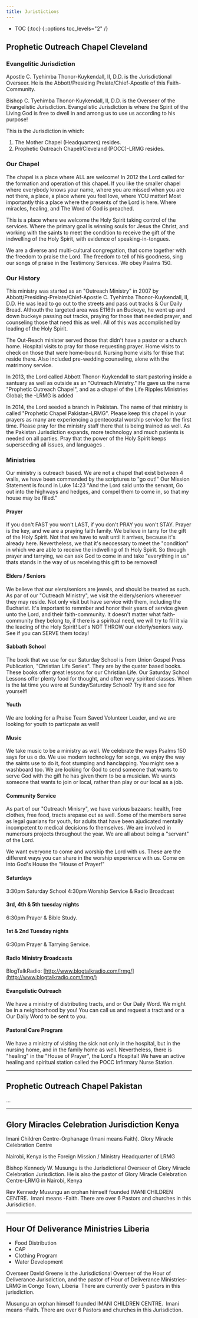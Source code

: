 ```yaml
---
title: Juristictions
---
```


* TOC
{:toc}
{::options toc_levels="2" /}

## Prophetic Outreach Chapel Cleveland

### Evangelitic Jurisdiction
Apostle C. Tyehimba Thonor-Kuykendall, II, D.D. is the Jurisdictional Overseer. He is the Abbott/Presiding Prelate/Chief-Apostle of this Faith-Community.

Bishop C. Tyehimba Thonor-Kuykendall, II, D.D. is the Overseer of the Evangelistic Jurisdiction. Evangelistic Jurisdiction is where the Spirit of the Living God is free to dwell in and among us to use us according to his purpose!

This is the Jurisdiction in which:
1. The Mother Chapel (Headquarters) resides.
2. Prophetic Outreach Chapel/Cleveland (POCC)-LRMG resides.

### Our Chapel
The chapel is a place where ALL are welcome! In 2012 the Lord called for the formation and operation of this chapel. If you like the smaller chapel where everybody knows your name, where you are missed when you are not there, a place, a place where you feel love, where YOU matter! Most importantly this a place where the presents of the Lord is here. Where miracles, healing, and The Word of God is preached.

This is a place where we welcome the Holy Spirit taking control of the services. Where the primary goal is winning souls for Jesus the Christ, and working with the saints to meet the condition to receive the gift of the indwelling of the Holy Spirit, with evidence of speaking-in-tongues.

We are a diverse and multi-cultural congregation, that come together with the freedom to praise the Lord. The freedom to tell of his goodness, sing our songs of praise in the Testimony Services. We obey Psalms 150.

### Our History
This ministry was started as an "Outreach Ministry" in 2007 by Abbott/Presiding-Prelate/Chief-Apostle C. Tyehimba Thonor-Kuykendall, II, D.D. He was lead to go out to the streets and pass out tracks & Our Daily Bread. Althouth the targeted area was E116th an Buckeye, he went up and down buckeye passing out tracks, praying for those that needed prayer, and counseling those that need this as well. All of this was accomplished by leading of the Holy Spirit.

The Out-Reach minister served those that didn't have a pastor or a church home. Hospital visits to pray for those requesting prayer. Home visits to check on those that were home-bound. Nursing home visits for thise that reside there. Also included pre-wedding counseling, alone with the matrimony service.

In 2013, the Lord called Abbott Thonor-Kuykendall to start pastoring inside a santuary as well as outside as an "Outreach Ministry." He gave us the name "Prophetic Outreach Chapel", and as a chapel of the Life Ripples Ministries Global; the -LRMG is added

In 2014, the Lord seeded a branch in Pakistan. The name of that ministry is called "Prophetic Chapel Pakistan-LRMG". Please keep this chapel in your prayers as many are experiencing a pentecostal worship service for the first time. Please pray for the ministry staff there that is being trained as well. As the Pakistan Jurisdiction expands, more technology and much patients is needed on all parties. Pray that the power of the Holy Spirit keeps superseeding all issues, and languages .

### Ministries
Our ministry is outreach based. We are not a chapel that exist between 4 walls, we have been commanded by the scriptures to "go out!" Our Mission Statement is found in Luke 14:23  "And the Lord said unto the servant, Go out into the highways and hedges, and compel them to come in, so that my house may be filled."

#### Prayer
If  you don't FAST you won't LAST, if you don't PRAY you won't STAY. Prayer is the key, and we are a praying faith family. We believe in tarry for the gift of the Holy Spirit. Not that we have to wait until it arrives, because it's already here. Nevertheless, we that it's neccessary to meet the "condition" in which we are able to receive the indwelling of th Holy Spirit. So through prayer and tarrying, we can ask God to come in and take "everything in us" thats stands in the way of us receiving this gift to be removed!

####  Elders / Seniors
We believe that our elers/seniors are jewels, and should be treated as such. As par of our "Outreach Ministry", we visit the eldery/seniors whereever they may reside. Not only visit but have service with them, including the Eucharist. It's important to remmber and honor their years of service given unto the Lord, and their faith-community. It doesn't matter what faith-community they belong to, if there is a spiritual need, we will try to fill it via the leading of the Holy Spirit! Let's NOT THROW our elderly/seniors way. See if you can SERVE them today!

#### Sabbath School
The book that we use for our Saturday School is from Union Gospel Press Publication, "Christian Life Series". They are by the quater based books. These books offer great lessons for our Christian Life. Our Saturday School Lessons offer plenty food for thought, and often very spirited classes. When is the lat time you were at Sunday/Saturday School?  Try it and see for yourself!

#### Youth
We are looking for a Praise Team Saved Volunteer Leader, and we are looking for youth to particpate as well!

#### Music
We take music to be a ministry as well. We celebrate the ways Psalms 150 says for us o do. We use modern technology for songs, we enjoy the way the saints use to do it, foot stumping and hanclapping. You might see a washboard too. We are looking for God to send someone that wants to serve God with the gift he has given them to be a musician. We wants someone that wants to join or local, rather than play or our local as a job.

#### Community Service
As part of our "Outreach Minisry", we have various bazaars: health, free clothes, free food, tracts arepase out as well. Some of the members serve as legal guarians for youth, for adults that have been ajudicated mentally incompetent to medical decisions fo themselves. We are involved in numerours projects throughout the year. We are all about being a "servant" of the Lord.

We want everyone to come and worship the Lord with us. These are the different ways you can share in the worship experience with us. Come on into God's House the "House of Prayer!"

#### Saturdays
3:30pm Saturday School
4:30pm Worship Service & Radio Broadcast

#### 3rd, 4th & 5th tuesday nights
6:30pm Prayer & Bible Study.

#### 1st & 2nd Tuesday nights
6:30pm Prayer & Tarrying Service.

#### Radio Ministry Broadcasts
BlogTalkRadio: [http://www.blogtalkradio.com/lrmg/](http://www.blogtalkradio.com/lrmg/)

#### Evangelistic Outreach
We have a ministry of distributing tracts, and or Our Daily Word. We might be in a neighborhood by you! You can call us and request a tract and or a Our Daily Word to be sent to you.

#### Pastoral Care Program
We have a ministry  of visiting the sick not only in the hospital, but in the nursing home, and in the family home as well. Nevertheless, there is "healing" in the "House of Prayer", the Lord's Hospital! We have an active healing and spiritual station called the POCC Infirmary Nurse Station.

<hr>

## Prophetic Outreach Chapel Pakistan
...

<hr>

## Glory Miracles Celebration Jurisdiction Kenya
Imani Children Centre-Orphanage (Imani means Faith).
Glory Miracle Celebration Centre

Nairobi, Kenya is the Foreign Mission / Ministry Headquarter of LRMG

Bishop Kennedy W. Musungu is the Jurisdictional Overseer of Glory Miracle Celebration Jurisdiction. He is also the pastor of Glory Miracle Celebration Centre-LRMG in Nairobi, Kenya

Rev Kennedy Musungu an orphan himself founded IMANI CHILDREN CENTRE.  Imani means -Faith. There are over 6 Pastors and churches in this Jurisdiction.

<hr>

## Hour Of Deliverance Ministries	Liberia
* Food Distribution
* CAP
* Clothing Program
* Water Development

Overseer David Greene is the Jurisdictional Overseer of the Hour of Deliverance Jurisdiction, and the pastor of Hour of Deliverance Ministries-LRMG in Congo Town, Liberia  There are currently over 5 pastors in this jurisdiction.

Musungu an orphan himself founded IMANI CHILDREN CENTRE.  Imani means -Faith. There are over 6 Pastors and churches in this Jurisdiction.

